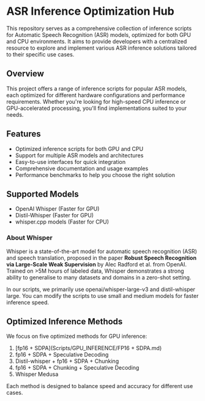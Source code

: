 # ASR Inference Optimization Hub

This repository serves as a comprehensive collection of inference scripts for Automatic Speech Recognition (ASR) models, optimized for both GPU and CPU environments. It aims to provide developers with a centralized resource to explore and implement various ASR inference solutions tailored to their specific use cases.



## Overview

This project offers a range of inference scripts for popular ASR models, each optimized for different hardware configurations and performance requirements. Whether you're looking for high-speed CPU inference or GPU-accelerated processing, you'll find implementations suited to your needs.

## Features

- Optimized inference scripts for both GPU and CPU
- Support for multiple ASR models and architectures
- Easy-to-use interfaces for quick integration
- Comprehensive documentation and usage examples
- Performance benchmarks to help you choose the right solution

## Supported Models

- OpenAI Whisper (Faster for GPU)
- Distil-Whisper (Faster for GPU)
- whisper.cpp models (Faster for CPU)

### About Whisper

Whisper is a state-of-the-art model for automatic speech recognition (ASR) and speech translation, proposed in the paper **Robust Speech Recognition via Large-Scale Weak Supervision** by Alec Radford et al. from OpenAI. Trained on >5M hours of labeled data, Whisper demonstrates a strong ability to generalise to many datasets and domains in a zero-shot setting.

In our scripts, we primarily use openai/whisper-large-v3 and distil-whisper large. You can modify the scripts to use small and medium models for faster inference speed.

## Optimized Inference Methods

We focus on five optimized methods for GPU inference:

1. [fp16 + SDPA](Scripts/GPU_INFERENCE/FP16 + SDPA.md)
2. fp16 + SDPA + Speculative Decoding
3. Distil-whisper + fp16 + SDPA + Chunking
4. fp16 + SDPA + Chunking + Speculative Decoding
5. Whisper Medusa

Each method is designed to balance speed and accuracy for different use cases.

